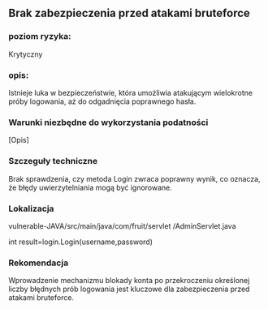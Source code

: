 ## Brak zabezpieczenia przed atakami bruteforce

### poziom ryzyka:
Krytyczny

### opis:
Istnieje luka w bezpieczeństwie, która umożliwia atakującym wielokrotne próby logowania, aż do odgadnięcia poprawnego hasła.

### Warunki niezbędne do wykorzystania podatności
[Opis]

### Szczeguły techniczne
Brak sprawdzenia, czy metoda Login zwraca poprawny wynik, co oznacza, że błędy uwierzytelniania mogą być ignorowane.

### Lokalizacja
vulnerable-JAVA/src/main/java/com/fruit/servlet
/AdminServlet.java

int result=login.Login(username,password)

### Rekomendacja
Wprowadzenie mechanizmu blokady konta po przekroczeniu określonej liczby błędnych prób logowania jest kluczowe dla zabezpieczenia przed atakami bruteforce.
